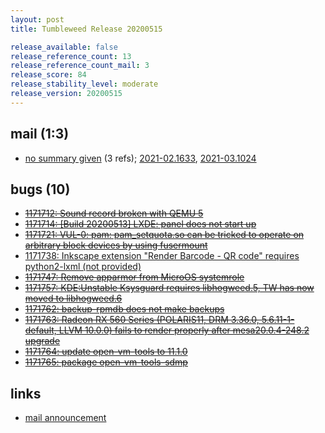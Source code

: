 ```yaml
---
layout: post
title: Tumbleweed Release 20200515

release_available: false
release_reference_count: 13
release_reference_count_mail: 3
release_score: 84
release_stability_level: moderate
release_version: 20200515
---
```


## mail (1:3)

- [no summary given](https://github.com/boombatower/tumbleweed-review/issues/10) (3 refs); [2021-02.1633](https://github.com/boombatower/tumbleweed-review/issues/10), [2021-03.1024](https://github.com/boombatower/tumbleweed-review/issues/10)

## bugs (10)

<!--more-->

- ~~[1171712: Sound record broken with QEMU 5](https://bugzilla.opensuse.org/show_bug.cgi?id=1171712)~~
- ~~[1171714: \[Build 20200513\] LXDE: panel does not start up](https://bugzilla.opensuse.org/show_bug.cgi?id=1171714)~~
- ~~[1171721: VUL-0: pam: pam_setquota.so can be tricked to operate on arbitrary block devices by using fusermount](https://bugzilla.opensuse.org/show_bug.cgi?id=1171721)~~
- [1171738: Inkscape extension "Render Barcode - QR code" requires python2-lxml (not provided)](https://bugzilla.opensuse.org/show_bug.cgi?id=1171738)
- ~~[1171747: Remove apparmor from MicroOS systemrole](https://bugzilla.opensuse.org/show_bug.cgi?id=1171747)~~
- ~~[1171757: KDE:Unstable Ksysguard requires libhogweed.5, TW has now moved to libhogweed.6](https://bugzilla.opensuse.org/show_bug.cgi?id=1171757)~~
- ~~[1171762: backup-rpmdb does not make backups](https://bugzilla.opensuse.org/show_bug.cgi?id=1171762)~~
- ~~[1171763: Radeon RX 560 Series (POLARIS11, DRM 3.36.0, 5.6.11-1-default, LLVM 10.0.0) fails to render properly after mesa20.0.4-248.2 upgrade](https://bugzilla.opensuse.org/show_bug.cgi?id=1171763)~~
- ~~[1171764: update open-vm-tools to 11.1.0](https://bugzilla.opensuse.org/show_bug.cgi?id=1171764)~~
- ~~[1171765: package open-vm-tools-sdmp](https://bugzilla.opensuse.org/show_bug.cgi?id=1171765)~~



## links

- [mail announcement](https://github.com/boombatower/tumbleweed-review/issues/10)
